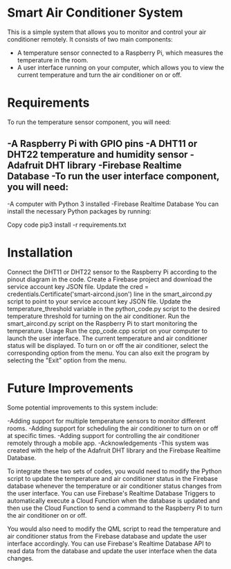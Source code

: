 # Smart Air Conditioner System

This is a simple system that allows you to monitor and control your air conditioner remotely. It consists of two main components:

- A temperature sensor connected to a Raspberry Pi, which measures the temperature in the room.
- A user interface running on your computer, which allows you to view the current temperature and turn the air conditioner on or off.

# Requirements
To run the temperature sensor component, you will need:

-A Raspberry Pi with GPIO pins
-A DHT11 or DHT22 temperature and humidity sensor
-Adafruit DHT library
-Firebase Realtime Database
-To run the user interface component, you will need:
-
-A computer with Python 3 installed
-Firebase Realtime Database
You can install the necessary Python packages by running:

Copy code
pip3 install -r requirements.txt

# Installation
Connect the DHT11 or DHT22 sensor to the Raspberry Pi according to the pinout diagram in the code.
Create a Firebase project and download the service account key JSON file.
Update the cred = credentials.Certificate('smart-aircond.json') line in the smart_aircond.py script to point to your service account key JSON file.
Update the temperature_threshold variable in the python_code.py script to the desired temperature threshold for turning on the air conditioner.
Run the smart_aircond.py script on the Raspberry Pi to start monitoring the temperature.
Usage
Run the cpp_code.cpp script on your computer to launch the user interface.
The current temperature and air conditioner status will be displayed.
To turn on or off the air conditioner, select the corresponding option from the menu.
You can also exit the program by selecting the "Exit" option from the menu.

# Future Improvements
Some potential improvements to this system include:

-Adding support for multiple temperature sensors to monitor different rooms.
-Adding support for scheduling the air conditioner to turn on or off at specific times.
-Adding support for controlling the air conditioner remotely through a mobile app.
-Acknowledgements
-This system was created with the help of the Adafruit DHT library and the Firebase Realtime Database.

To integrate these two sets of codes, you would need to modify the Python script to update the temperature and air conditioner status in the Firebase database whenever the temperature or air conditioner status changes from the user interface. You can use Firebase's Realtime Database Triggers to automatically execute a Cloud Function when the database is updated and then use the Cloud Function to send a command to the Raspberry Pi to turn the air conditioner on or off.

You would also need to modify the QML script to read the temperature and air conditioner status from the Firebase database and update the user interface accordingly. You can use Firebase's Realtime Database API to read data from the database and update the user interface when the data changes.